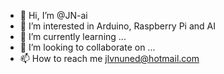 - 👋 Hi, I’m @JN-ai
- 👀 I’m interested in Arduino, Raspberry Pi and AI
- 🌱 I’m currently learning ...
- 💞️ I’m looking to collaborate on ...
- 📫 How to reach me jlvnuned@hotmail.com

<!---
JN-ai/JN-ai is a ✨ special ✨ repository because its `README.md` (this file) appears on your GitHub profile.
You can click the Preview link to take a look at your changes.
--->
